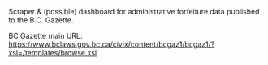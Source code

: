 Scraper & (possible) dashboard for administrative forfeiture data published to the B.C. Gazette.


BC Gazette main URL: https://www.bclaws.gov.bc.ca/civix/content/bcgaz1/bcgaz1/?xsl=/templates/browse.xsl